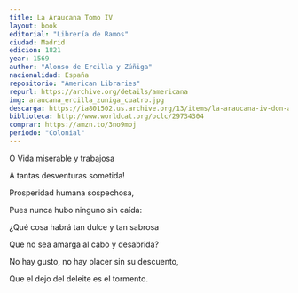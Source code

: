```yaml
---
title: La Araucana Tomo IV
layout: book
editorial: "Librería de Ramos"
ciudad: Madrid
edicion: 1821
year: 1569
author: "Alonso de Ercilla y Zúñiga"
nacionalidad: España
repositorio: "American Libraries"
repurl: https://archive.org/details/americana 
img: araucana_ercilla_zuniga_cuatro.jpg
descarga: https://ia801502.us.archive.org/13/items/la-araucana-iv-don-alonso-de-ercilla/La%20Araucana%20IV%20-%20Don%20Alonso%20de%20Ercilla.pdf
biblioteca: http://www.worldcat.org/oclc/29734304
comprar: https://amzn.to/3no9moj
periodo: "Colonial"
---					
```

 

O Vida miserable y trabajosa

A tantas desventuras sometida!

Prosperidad humana sospechosa,

Pues nunca hubo ninguno sin caída:

¿Qué cosa habrá tan dulce y tan sabrosa

Que no sea amarga al cabo y desabrida?

No hay gusto, no hay placer sin su descuento,

Que el dejo del deleite es el tormento.
